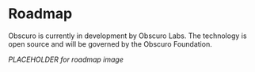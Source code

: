 # Roadmap 

Obscuro is currently in development by Obscuro Labs. The technology is open source and will be governed by the Obscuro Foundation.

_PLACEHOLDER for roadmap image_